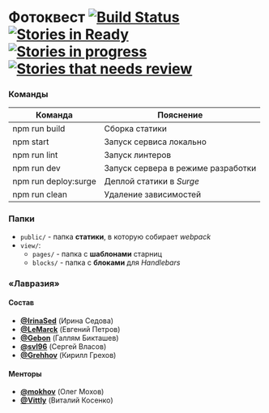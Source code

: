 # Фотоквест [![Build Status](https://travis-ci.org/urfu-2016/team3.svg?branch=master)](https://travis-ci.org/urfu-2016/team3) [![Stories in Ready](https://badge.waffle.io/urfu-2016/team3.png?label=ready&title=Ready)](https://waffle.io/urfu-2016/team3) [![Stories in progress](https://badge.waffle.io/urfu-2016/team3.png?label=in%20progress&title=In%20progress)](https://waffle.io/urfu-2016/team3) [![Stories that needs review](https://badge.waffle.io/urfu-2016/team3.png?label=needs%20review&title=Needs%20review)](https://waffle.io/urfu-2016/team3)

### Команды

| Команда | Пояснение |
| ------------- | ------------- |
| npm run build | Сборка статики |
| npm start | Запуск сервиса локально |
| npm run lint | Запуск линтеров |
| npm run dev | Запуск сервера в режиме разработки |
| npm run deploy:surge | Деплой статики в *Surge* |
| npm run clean | Удаление зависимостей |

### Папки

* `public/` - папка **статики**, в которую собирает *webpack*
* `view/`:
    * `pages/` - папка с **шаблонами** старниц
    * `blocks/` - папка с **блоками** для *Handlebars*


### «Лавразия»
#### Состав

* [**@IrinaSed**](https://github.com/IrinaSed) (Ирина Седова)
* [**@LeMarck**](https://github.com/LeMarck) (Евгений Петров)
* [**@Gebon**](https://github.com/Gebon) (Галлям Бикташев)
* [**@svl96**](https://github.com/svl96) (Сергей Власов)
* [**@Grehhov**](https://github.com/Grehhov) (Кирилл Грехов)

#### Менторы

* [**@mokhov**](https://github.com/mokhov) (Олег Мохов)
* [**@Vittly**](https://github.com/Vittly) (Виталий Косенко)
